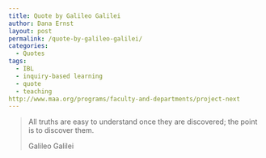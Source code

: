 ```yaml
---
title: Quote by Galileo Galilei
author: Dana Ernst
layout: post
permalink: /quote-by-galileo-galilei/
categories:
  - Quotes
tags:
  - IBL
  - inquiry-based learning
  - quote
  - teaching
http://www.maa.org/programs/faculty-and-departments/project-next
---
```


<blockquote>
<p>All truths are easy to understand once they are discovered; the point is to discover them.</p>
<footer>Galileo Galilei</footer>
</blockquote>
